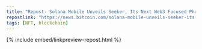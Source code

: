 ```yaml
---
title: "Repost: Solana Mobile Unveils Seeker, Its Next Web3 Focused Phone – News Bytes Bitcoin News"
repostlink: "https://news.bitcoin.com/solana-mobile-unveils-seeker-its-next-web3-focused-phone/"
tags: [NFT, blockchain]
---
```


{% include embed/linkpreview-repost.html %}
